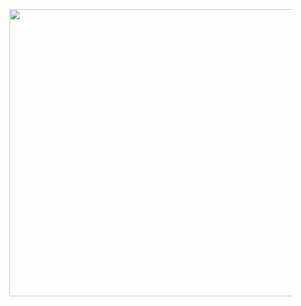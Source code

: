 <img srcset="https://img.portaly.cc/SZ2cP4kWfBAyV3e67uJtofzIeyeQYPi3URUnBDOiCzY/rs:fill:640/q:75/aHR0cHM6Ly9maXJlYmFzZXN0b3JhZ2UuZ29vZ2xlYXBpcy5jb20vdjAvYi9wb3J0YWx5LWNhOWUxLmFwcHNwb3QuY29tL28vVHhPTFkxZEg4WjVOU3ppc0JSQ2wlMkZwYWdlcyUyRm5hQUl0cGg2OEFYM3oyNGY3Mlg4JTJGaXRlbXMuV2pyNmR3V0poTjNUU1dya1RYTEpZLmltYWdlP2FsdD1tZWRpYSZ0b2tlbj1mMzdmZWE3OS1kZTRkLTRiMDQtODQ5MC01ZDU2MDc0OWFiMzg 1x, https://img.portaly.cc/OYDiDc09cq535yVtrvz0IV_nFEbKhQ9FFqtt9Y2OEPU/rs:fill:1080/q:75/aHR0cHM6Ly9maXJlYmFzZXN0b3JhZ2UuZ29vZ2xlYXBpcy5jb20vdjAvYi9wb3J0YWx5LWNhOWUxLmFwcHNwb3QuY29tL28vVHhPTFkxZEg4WjVOU3ppc0JSQ2wlMkZwYWdlcyUyRm5hQUl0cGg2OEFYM3oyNGY3Mlg4JTJGaXRlbXMuV2pyNmR3V0poTjNUU1dya1RYTEpZLmltYWdlP2FsdD1tZWRpYSZ0b2tlbj1mMzdmZWE3OS1kZTRkLTRiMDQtODQ5MC01ZDU2MDc0OWFiMzg 2x" src="https://img.portaly.cc/OYDiDc09cq535yVtrvz0IV_nFEbKhQ9FFqtt9Y2OEPU/rs:fill:1080/q:75/aHR0cHM6Ly9maXJlYmFzZXN0b3JhZ2UuZ29vZ2xlYXBpcy5jb20vdjAvYi9wb3J0YWx5LWNhOWUxLmFwcHNwb3QuY29tL28vVHhPTFkxZEg4WjVOU3ppc0JSQ2wlMkZwYWdlcyUyRm5hQUl0cGg2OEFYM3oyNGY3Mlg4JTJGaXRlbXMuV2pyNmR3V0poTjNUU1dya1RYTEpZLmltYWdlP2FsdD1tZWRpYSZ0b2tlbj1mMzdmZWE3OS1kZTRkLTRiMDQtODQ5MC01ZDU2MDc0OWFiMzg" width="512" height="512" decoding="async" data-nimg="1" loading="lazy" style="color:transparent">

<!--
**An8bit/An8bit** is a ✨ _special_ ✨ repository because its `README.md` (this file) appears on your GitHub profile.

Here are some ideas to get you started:

- 🔭 I’m currently working on ...
- 🌱 I’m currently learning ...
- 👯 I’m looking to collaborate on ...
- 🤔 I’m looking for help with ...
- 💬 Ask me about ...
- 📫 How to reach me: ...
- 😄 Pronouns: ...
- ⚡ Fun fact: ...
-->

